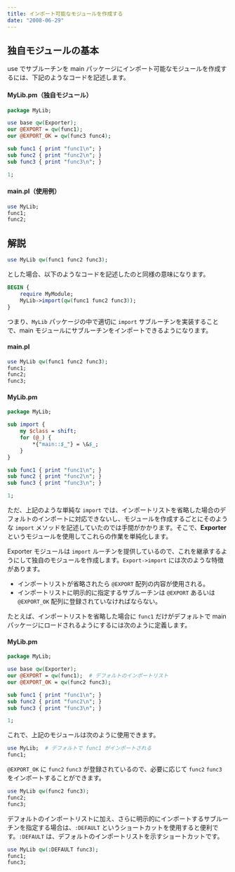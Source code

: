 ```yaml
---
title: インポート可能なモジュールを作成する
date: "2008-06-29"
---
```


独自モジュールの基本
----

use でサブルーチンを main パッケージにインポート可能なモジュールを作成するには、下記のようなコードを記述します。

#### MyLib.pm（独自モジュール）

```perl
package MyLib;

use base qw(Exporter);
our @EXPORT = qw(func1);
our @EXPORT_OK = qw(func3 func4);

sub func1 { print "func1\n"; }
sub func2 { print "func2\n"; }
sub func3 { print "func3\n"; }

1;
```

#### main.pl（使用例）

```perl
use MyLib;
func1;
func2;
```

解説
----

```perl
use MyLib qw(func1 func2 func3);
```

とした場合、以下のようなコードを記述したのと同様の意味になります。

```perl
BEGIN {
    require MyModule;
    MyLib->import(qw(func1 func2 func3));
}
```

つまり、`MyLib` パッケージの中で適切に `import` サブルーチンを実装することで、main モジュールにサブルーチンをインポートできるようになります。

#### main.pl

```perl
use MyLib qw(func1 func2 func3);
func1;
func2;
func3;
```

#### MyLib.pm

```perl
package MyLib;

sub import {
    my $class = shift;
    for (@_) {
        *{"main::$_"} = \&$_;
    }
}

sub func1 { print "func1\n"; }
sub func2 { print "func2\n"; }
sub func3 { print "func3\n"; }

1;
```

ただ、上記のような単純な `import` では、インポートリストを省略した場合のデフォルトのインポートに対応できないし、モジュールを作成するごとにそのような `import` メソッドを記述していたのでは手間がかかります。そこで、**Exporter** というモジュールを使用してこれらの作業を単純化します。

Exporter モジュールは `import` ルーチンを提供しているので、これを継承するようにして独自のモジュールを作成します。`Export->import` には次のような特徴があります。

- インポートリストが省略されたら `@EXPORT` 配列の内容が使用される。
- インポートリストに明示的に指定するサブルーチンは `@EXPORT` あるいは `@EXPORT_OK` 配列に登録されていなければならない。

たとえば、インポートリストを省略した場合に `func1` だけがデフォルトで main パッケージにロードされるようにするには次のように定義します。

#### MyLib.pm

```perl
package MyLib;

use base qw(Exporter);
our @EXPORT = qw(func1);  # デフォルトのインポートリスト
our @EXPORT_OK = qw(func2 func3);

sub func1 { print "func1\n"; }
sub func2 { print "func2\n"; }
sub func3 { print "func3\n"; }

1;
```

これで、上記のモジュールは次のように使用できます。

```perl
use MyLib;  # デフォルトで func1 がインポートされる
func1;
```

`@EXPORT_OK` に `func2` `func3` が登録されているので、必要に応じて `func2` `func3` をインポートすることができます。

```perl
use MyLib qw(func2 func3);
func2;
func3;
```

デフォルトのインポートリストに加え、さらに明示的にインポートするサブルーチンを指定する場合は、`:DEFAULT` というショートカットを使用すると便利です。`:DEFAULT` は、デフォルトのインポートリストを示すショートカットです。

```perl
use MyLib qw(:DEFAULT func3);
func1;
func3;
```

